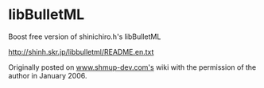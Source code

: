 libBulletML
===========

Boost free version of shinichiro.h's libBulletML

http://shinh.skr.jp/libbulletml/README.en.txt

Originally posted on www.shmup-dev.com's wiki with the permission of the author in January 2006.


